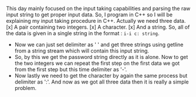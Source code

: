 This day mainly focused on the input taking capabilities and parsing the raw input string to get proper input data.
So, I program in C++ so I will be explaining my input taking procedure in C++.
Actually we need three data.
[x] A pair containing two integers.
[x] A character.
[x] And a string.
So, all of the data is given in a single string in the format : `i-i c: string`.
- Now we can just set delimiter as ' ' and get three strings using getline from a string stream which will contain this input string.
- So, by this we get the password string directly as it is alone. Now to get the two integers we can repeat the first step on the first data we got from the first step but this time delimiter as '-'.
- Now lastly we need to get the  character by again the same process but delimiter as ':'.
And now as we got all three data then it is really a simple problem.
